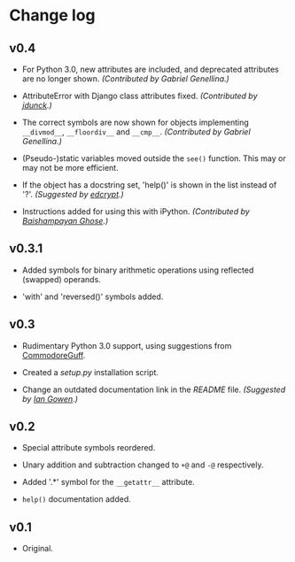 Change log
==========


v0.4
----

  * For Python 3.0, new attributes are included, and deprecated attributes
    are no longer shown.
    _(Contributed by Gabriel Genellina.)_

  * AttributeError with Django class attributes fixed.
    _(Contributed by [jdunck][jdunck].)_

  * The correct symbols are now shown for objects implementing
    `__divmod__`, `__floordiv__` and `__cmp__`.
    _(Contributed by Gabriel Genellina.)_

  * (Pseudo-)static variables moved outside the `see()` function.
    This may or may not be more efficient.

  * If the object has a docstring set, 'help()' is shown in the list
    instead of '?'.
    _(Suggested by [edcrypt][edcrypt].)_

  * Instructions added for using this with iPython.
    _(Contributed by [Baishampayan Ghose][ghoseb].)_


v0.3.1
------

  * Added symbols for binary arithmetic operations using reflected
    (swapped) operands.

  * 'with' and 'reversed()' symbols added.


v0.3
----

  * Rudimentary Python 3.0 support, using suggestions from
    [CommodoreGuff][CommodoreGuff].

  * Created a _setup.py_ installation script.

  * Change an outdated documentation link in the _README_ file.
    _(Suggested by [Ian Gowen][igowen].)_


v0.2
----

  * Special attribute symbols reordered.

  * Unary addition and subtraction changed to `+@` and `-@` respectively.

  * Added '.*' symbol for the `__getattr__` attribute.

  * `help()` documentation added.


v0.1
----

  * Original.


[CommodoreGuff]: http://www.reddit.com/user/CommodoreGuff/
[edcrypt]: http://github.com/edcrypt
[ghoseb]: http://github.com/ghoseb
[igowen]: http://ian.gowen.cc/
[jdunck]: http://github.com/jdunck
